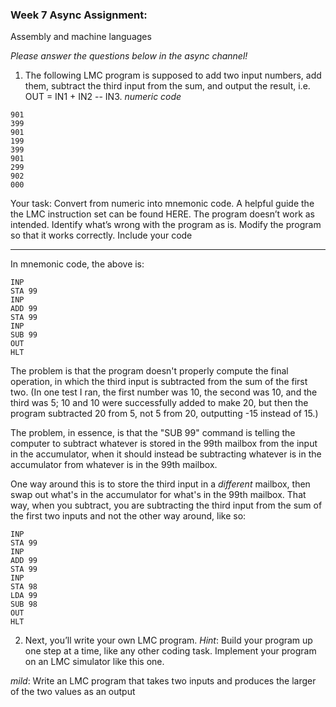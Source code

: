 ### Week 7 Async Assignment:
Assembly and machine languages

*Please answer the questions below in the async channel!*

1. The following LMC program is supposed to add two input numbers, add them, subtract the third input from the sum, and output the result, i.e. OUT = IN1 + IN2 -- IN3.
  *numeric code*
  ```
  901
  399
  901
  199
  399
  901
  299
  902
  000
  ```
Your task:
Convert from numeric into mnemonic code. A helpful guide the the LMC instruction set can be found HERE.
The program doesn’t work as intended.  Identify what’s wrong with the program as is.
Modify the program so that it works correctly. Include your code

---
In mnemonic code, the above is:
  ```
  INP
  STA 99
  INP
  ADD 99
  STA 99
  INP
  SUB 99
  OUT
  HLT
  ```
The problem is that the program doesn't properly compute the final operation, in which the third input is subtracted from the sum of the first two. (In one test I ran, the first number was 10, the second was 10, and the third was 5; 10 and 10 were successfully added to make 20, but then the program subtracted 20 from 5, not 5 from 20, outputting -15 instead of 15.)

The problem, in essence, is that the "SUB 99" command is telling the computer to subtract whatever is stored in the 99th mailbox from the input in the accumulator, when it should instead be subtracting whatever is in the accumulator from whatever is in the 99th mailbox.

One way around this is to store the third input in a *different* mailbox, then swap out what's in the accumulator for what's in the 99th mailbox. That way, when you subtract, you are subtracting the third input from the sum of the first two inputs and not the other way around, like so:

```
INP
STA 99
INP
ADD 99
STA 99
INP
STA 98
LDA 99
SUB 98
OUT
HLT

```


2. Next, you’ll write your own LMC program.  *Hint*: Build your program up one step at a time, like any other coding task. Implement your program on an LMC simulator like this one.

*mild*: Write an LMC program that takes two inputs and produces the larger of the two values as an output
